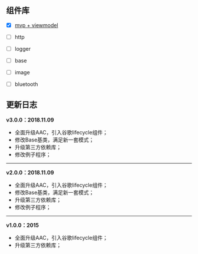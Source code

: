 ## 组件库
- [x] [mvp + viewmodel](./basics/mvp)
- [ ] http
- [ ] logger
- [ ] base
- [ ] image
- [ ] bluetooth


## 更新日志
**v3.0.0：2018.11.09**
- 全面升级AAC，引入谷歌lifecycle组件；
- 修改Base基类，满足新一套模式；
- 升级第三方依赖库；
- 修改例子程序；
---


**v2.0.0：2018.11.09**
- 全面升级AAC，引入谷歌lifecycle组件；
- 修改Base基类，满足新一套模式；
- 升级第三方依赖库；
- 修改例子程序；
---


**v1.0.0：2015**
- 全面升级AAC，引入谷歌lifecycle组件；
- 升级第三方依赖库；


